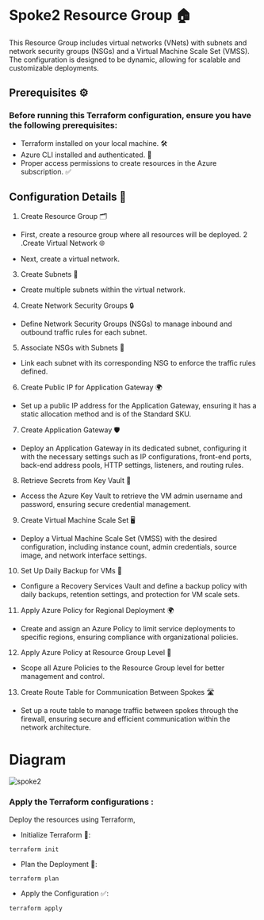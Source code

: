# Spoke2 Resource Group 🏠
This Resource Group includes virtual networks (VNets) with subnets and network security groups (NSGs) and a Virtual Machine Scale Set (VMSS). The configuration is designed to be dynamic, allowing for scalable and customizable deployments.

## Prerequisites ⚙️
### Before running this Terraform configuration, ensure you have the following prerequisites:

- Terraform installed on your local machine. 🛠️
- Azure CLI installed and authenticated. 🔑
- Proper access permissions to create resources in the Azure subscription. ✅
## Configuration Details 📝
1. Create Resource Group 🗂️

- First, create a resource group where all resources will be deployed.
2 .Create Virtual Network 🌐

- Next, create a virtual network.
3. Create Subnets 🔲

- Create multiple subnets within the virtual network.
4. Create Network Security Groups 🔒

- Define Network Security Groups (NSGs) to manage inbound and outbound traffic rules for each subnet.
5. Associate NSGs with Subnets 🔗

- Link each subnet with its corresponding NSG to enforce the traffic rules defined.
6. Create Public IP for Application Gateway 🌍

- Set up a public IP address for the Application Gateway, ensuring it has a static allocation method and is of the Standard SKU.
7. Create Application Gateway 🛡️

- Deploy an Application Gateway in its dedicated subnet, configuring it with the necessary settings such as IP configurations, front-end ports, back-end address pools, HTTP settings, listeners, and routing rules.
8. Retrieve Secrets from Key Vault 🔑

- Access the Azure Key Vault to retrieve the VM admin username and password, ensuring secure credential management.
9. Create Virtual Machine Scale Set 🖥️

- Deploy a Virtual Machine Scale Set (VMSS) with the desired configuration, including instance count, admin credentials, source image, and network interface settings.
10. Set Up Daily Backup for VMs 💾

- Configure a Recovery Services Vault and define a backup policy with daily backups, retention settings, and protection for VM scale sets.
11. Apply Azure Policy for Regional Deployment 🌍

- Create and assign an Azure Policy to limit service deployments to specific regions, ensuring compliance with organizational policies.
12. Apply Azure Policy at Resource Group Level 📜

- Scope all Azure Policies to the Resource Group level for better management and control.
13. Create Route Table for Communication Between Spokes 🛣️

- Set up a route table to manage traffic between spokes through the firewall, ensuring secure and efficient communication within the network architecture.


# Diagram

![spoke2](https://github.com/user-attachments/assets/7c5b8a3b-7913-412e-a0c2-828c07a1449a)

### Apply the Terraform configurations :
Deploy the resources using Terraform,
- Initialize Terraform 🔄:
```
terraform init
```
- Plan the Deployment 📝:

```
terraform plan 
```
- Apply the Configuration ✅:
```
terraform apply 
```